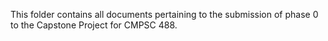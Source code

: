 This folder contains all documents pertaining to the submission of phase 0 to the Capstone Project for CMPSC 488.
